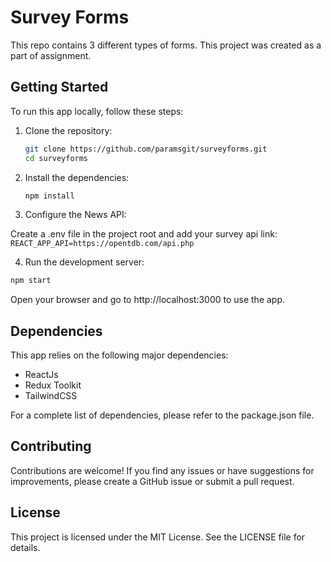 # Survey Forms
This repo contains 3 different types of forms. This project was created as a part of assignment.

## Getting Started

To run this app locally, follow these steps:

1. Clone the repository:
   ```bash
   git clone https://github.com/paramsgit/surveyforms.git
   cd surveyforms
    ```
2. Install the dependencies:

    ```bash
    npm install
    ```
3. Configure the News API:


Create a .env file in the project root and add your survey api link:
```REACT_APP_API=https://opentdb.com/api.php```


4. Run the development server:

```bash
npm start
```
Open your browser and go to http://localhost:3000 to use the app.

## Dependencies
This app relies on the following major dependencies:

- ReactJs
- Redux Toolkit
- TailwindCSS

For a complete list of dependencies, please refer to the package.json file.

## Contributing
Contributions are welcome! If you find any issues or have suggestions for improvements, please create a GitHub issue or submit a pull request.

## License
This project is licensed under the MIT License. See the LICENSE file for details.


